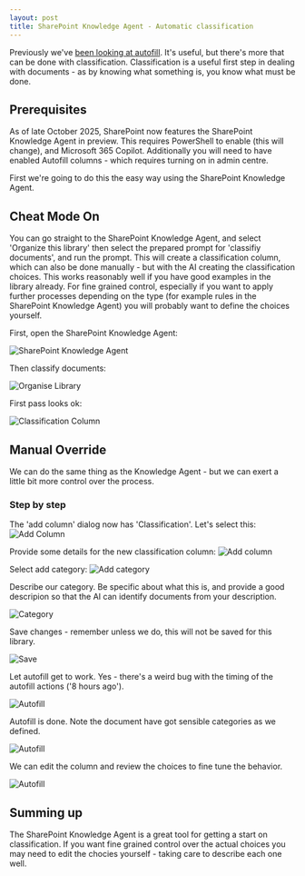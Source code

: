 ```yaml
---
layout: post
title: SharePoint Knowledge Agent - Automatic classification
---
```



Previously we've [been looking at autofill](2025-06-07-In-Praise-Of-Autofill.md). It's useful, but there's more that can be done with classification. Classification is a useful first step in dealing with documents - as by knowing what something is, you know what must be done.

## Prerequisites ##

As of late October 2025, SharePoint now features the SharePoint Knowledge Agent in preview. This requires PowerShell to enable (this will change), and Microsoft 365 Copilot. Additionally you will need to have enabled Autofill columns - which requires turning on in admin centre.

First we're going to do this the easy way using the SharePoint Knowledge Agent.

## Cheat Mode On ##

You can go straight to the SharePoint Knowledge Agent, and select 'Organize this library' then select the prepared prompt for 'classifiy documents', and run the prompt. This will create a classification column, which can also be done manually - but with the AI creating the classification choices. This works reasonably well if you have good examples in the library already. For fine grained control, especially if you want to apply further processes depending on the type (for example rules in the SharePoint Knowledge Agent) you will probably want to define the choices yourself.

First, open the SharePoint Knowledge Agent:

![SharePoint Knowledge Agent](../images/2025-10-22/9a.png)

Then classify documents:

![Organise Library](../images/2025-10-22/9b.png)

First pass looks ok:

![Classification Column](../images/2025-10-22/9c.png)


## Manual Override ##

We can do the same thing as the Knowledge Agent - but we can exert a little bit more control over the process.

### Step by step ###

The 'add column' dialog now has 'Classification'. Let's select this:
![Add Column](../images/2025-10-22/1.png)


Provide some details for the new classification column:
![Add column](../images/2025-10-22/2.png)

Select add category:
![Add category](../images/2025-10-22/3.png)

Describe our category. Be specific about what this is, and provide a good descripion so that the AI can identify documents from your description.

![Category](../images/2025-10-22/4.png)

Save changes - remember unless we do, this will not be saved for this library.

![Save](../images/2025-10-22/5.png)

Let autofill get to work. Yes - there's a weird bug with the timing of the autofill actions ('8 hours ago').

![Autofill](../images/2025-10-22/6.png)

Autofill is done. Note the document have got sensible categories as we defined.

![Autofill](../images/2025-10-22/7.png)

We can edit the column and review the choices to fine tune the behavior.

![Autofill](../images/2025-10-22/8.png)


## Summing up ##

The SharePoint Knowledge Agent is a great tool for getting a start on classification. If you want fine grained control over the actual choices you may need to edit the chocies yourself - taking care to describe each one well.